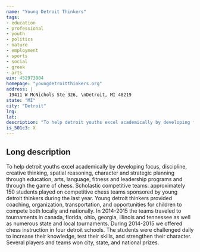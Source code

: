 ```yaml
---
name: "Young Detroit Thinkers"
tags:
- education
- professional
- youth
- politics
- nature
- employment
- sports
- social
- greek
- arts
ein: 452973904
homepage: "youngdetroitthinkers.org"
address: |
 19411 W McNichols Ste 326, \nDetroit, MI 48219
state: "MI"
city: "Detroit"
lng: 
lat: 
description: "To help detroit youths excel academically by developing focus, discipline, creative thinking, spatial reasoning, character and strategic planning though education, arts, language, fitness and leadership programs and through the game of chess. "
is_501c3: X
---
```


## Long description

To help detroit youths excel academically by developing focus, discipline, creative thinking, spatial reasoning, character and strategic planning through education, arts, language, fitness and leadership programs and through the game of chess. Scholastic competitive teams: approximately 150 students played on competitive chess teams sponsored by young detroit thinkers during the last year. Young detroit thinkers provided coaching, organization, transportation, and opportunities for children to compete both locally and nationally. In 2014-2015 the teams traveled to tournaments in canada, florida, ohio, georgia, illinois and tennessee as well as numerous state and local tournaments. During 2014-2015 we offered chess instruction in four detroit schools. The students were challenged daily to increase their knowledge, test their skills, and strengthen their character. Several players and teams won city, state, and national prizes. 
